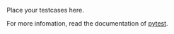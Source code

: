 Place your testcases here.

For more infomation, read the documentation of [pytest][1].

[1]: http://pytest.org/latest/